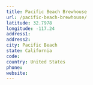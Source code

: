```yaml
---
title: Pacific Beach Brewhouse
url: /pacific-beach-brewhouse/
latitude: 32.7978
longitude: -117.24
address1: 
address2: 
city: Pacific Beach
state: California
code: 
country: United States
phone: 
website: 
---
```


